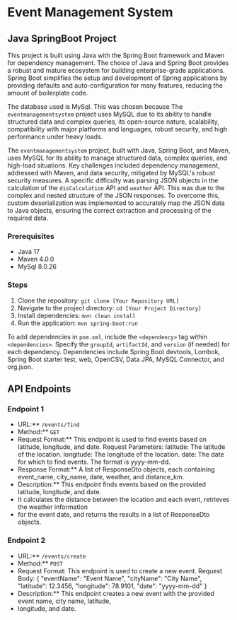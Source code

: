 # Event Management System

## Java SpringBoot Project

This project is built using Java with the Spring Boot framework and Maven for dependency management. 
The choice of Java and Spring Boot provides a robust and mature ecosystem for building enterprise-grade 
applications. Spring Boot simplifies the setup and development of Spring applications by providing
defaults and auto-configuration for many features, reducing the amount of boilerplate code.

The database used is MySql. This was chosen because The `eventmanagementsystem` project uses MySQL due 
to its ability to handle structured data and complex queries, its open-source nature, scalability, 
compatibility with major platforms and languages, robust security, and high performance under heavy loads.

The `eventmanagementsystem` project, built with Java, Spring Boot, and Maven, uses MySQL for its 
ability to manage structured data, complex queries, and high-load situations. Key challenges included
dependency management, addressed with Maven, and data security, mitigated by MySQL's robust security 
measures. A specific difficulty was parsing JSON objects in the calculation of the `disCalculation` 
API and `weather` API. This was due to the complex and nested structure of the JSON responses. 
To overcome this, custom deserialization was implemented to accurately map the JSON data to Java
objects, ensuring the correct extraction and processing of the required data.



### Prerequisites

- Java 17
- Maven 4.0.0
- MySql 8.0.26

### Steps

1. Clone the repository: `git clone [Your Repository URL]`
2. Navigate to the project directory: `cd [Your Project Directory]`
3. Install dependencies: `mvn clean install`
4. Run the application: `mvn spring-boot:run`

To add dependencies in `pom.xml`, include the `<dependency>` tag within
`<dependencies>`. Specify the `groupId`, `artifactId`, and `version` 
(if needed) for each dependency. Dependencies include Spring Boot devtools, 
Lombok, Spring Boot starter test, web, OpenCSV, Data JPA, MySQL Connector, 
and org.json.

## API Endpoints

### Endpoint 1

- URL:** `/events/find`
- Method:** `GET`
- Request Format:** This endpoint is used to find events based on latitude, longitude, and date.
  Request Parameters:
  latitude: The latitude of the location.
  longitude: The longitude of the location.
  date: The date for which to find events. The format is yyyy-mm-dd.
- Response Format:** A list of ResponseDto objects, each containing event_name, city_name, date, weather, and distance_km.
- Description:** This endpoint finds events based on the provided latitude, longitude, and date. 
- It calculates the distance between the location and each event, retrieves the weather information 
- for the event date, and returns the results in a list of ResponseDto objects.

### Endpoint 2

- URL:** `/events/create`
- Method:** `POST`
- Request Format: This endpoint is used to create a new event.
  Request Body:
  {
    "eventName": "Event Name",
    "cityName": "City Name",
    "latitude": 12.3456,
    "longitude": 78.9101,
    "date": "yyyy-mm-dd"
  }
- Description:** This endpoint creates a new event with the provided event name, city name, latitude, 
- longitude, and date.
